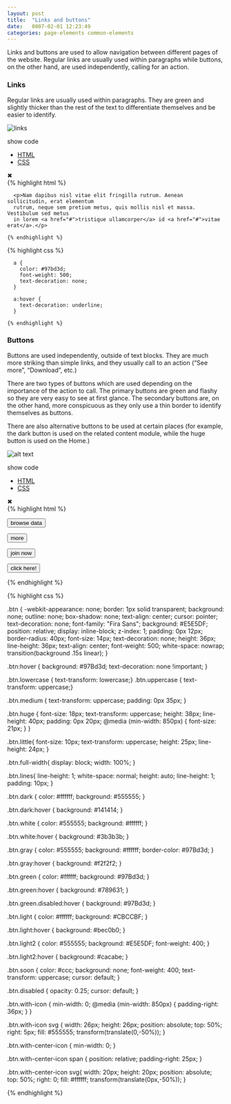 ```yaml
---
layout: post
title:  "Links and buttons"
date:   0007-02-01 12:23:49
categories: page-elements common-elements
---
```


Links and buttons are used to allow navigation between different pages of the website. Regular links are
usually used within paragraphs while buttons, on the other hand, are used independently, calling for an action.

### Links

Regular links are usually used within paragraphs. They are green and slightly thicker than the rest of the text to
differentiate themselves and be easier to identify.

<div class="gallery">
  <img src="/gfw-style-guides/images/posts/common-elements/links_and_buttons/02-01-links.png" alt="links">
</div>

<span class="show-code">show code</span>

<div class="code-snippet hidden">
  <div class="tabs">
    <ul>
      <li><a href="#" class="opt-html active">HTML</a></li>
      <li><a href="#" class="opt-css">CSS</a></li>
    </ul>
    <div class="close">&#10006;</div>
  </div>
  <div class="language-html">
    {% highlight html %}

      <p>Nam dapibus nisl vitae elit fringilla rutrum. Aenean sollicitudin, erat elementum
      rutrum, neque sem pretium metus, quis mollis nisl et massa. Vestibulum sed metus
      in lorem <a href="#">tristique ullamcorper</a> id <a href="#">vitae erat</a>.</p>

    {% endhighlight %}
  </div>
  <div class="language-css hidden">
    {% highlight css %}

      a {
        color: #97bd3d;
        font-weight: 500;
        text-decoration: none;
      }

      a:hover {
        text-decoration: underline;
      }

    {% endhighlight %}
  </div>
</div>

### Buttons

Buttons are used independently, outside of text blocks. They are much more striking than simple links, and they usually
call to an action (“See more”, “Download”, etc.)

There are two types of buttons which are used depending on the importance of the action to call. The primary buttons are green
and flashy so they are very easy to see at first glance. The secondary buttons are, on the other hand, more conspicuous as they
only use a thin border to identify themselves as buttons.

There are also alternative buttons to be used at certain places (for example, the dark button is used on the related content module,
while the huge button is used on the Home.)

![alt text][buttons]

<span class="show-code">show code</span>

<div class="code-snippet hidden">
  <div class="tabs">
    <ul>
      <li><a href="#" class="opt-html active">HTML</a></li>
      <li><a href="#" class="opt-css">CSS</a></li>
    </ul>
    <div class="close">&#10006;</div>
  </div>
  <div class="language-html">
{% highlight html %}

<button class="btn green medium">browse data</button>

<button class="btn gray medium">more</button>

<button class="btn dark medium">join now</button>

<button class="btn green huge">click here!</button>

{% endhighlight %}
  </div>
  <div class="language-css hidden">
{% highlight css %}

.btn {
  -webkit-appearance: none;
  border: 1px solid transparent;
  background: none;
  outline: none;
  box-shadow: none;
  text-align: center;
  cursor: pointer;
  text-decoration: none;
  font-family: "Fira Sans";
  background: #E5E5DF;
  position: relative;
  display: inline-block;
  z-index: 1;
  padding: 0px 12px;
  border-radius: 40px;
  font-size: 14px;
  text-decoration: none;
  height: 36px;
  line-height: 36px;
  text-align: center;
  font-weight: 500;
  white-space: nowrap;
  transition(background .15s linear);
}

.btn:hover {
  background: #97Bd3d;
  text-decoration: none !important;
}

.btn.lowercase { text-transform: lowercase;}
.btn.uppercase { text-transform: uppercase;}

.btn.medium {
  text-transform: uppercase;
  padding: 0px 35px;
}

.btn.huge {
  font-size: 18px;
  text-transform: uppercase;
  height: 38px;
  line-height: 40px;
  padding: 0px 20px;
  @media (min-width: 850px) {
    font-size: 21px;
  }
}

.btn.little{
  font-size: 10px;
  text-transform: uppercase;
  height: 25px;
  line-height: 24px;
}

.btn.full-width{
  display: block;
  width: 100%;
}

.btn.lines{
  line-height: 1;
  white-space: normal;
  height: auto;
  line-height: 1;
  padding: 10px;
}

.btn.dark {
  color: #ffffff;
  background: #555555;
}

.btn.dark:hover {
  background: #141414;
}

.btn.white {
  color: #555555;
  background: #ffffff;
}

.btn.white:hover {
  background: #3b3b3b;
}

.btn.gray {
  color: #555555;
  background: #ffffff;
  border-color: #97Bd3d;
}

.btn.gray:hover {
  background: #f2f2f2;
}

.btn.green {
  color: #ffffff;
  background: #97Bd3d;
}

.btn.green:hover {
  background: #789631;
}

.btn.green.disabled:hover {
  background: #97Bd3d;
}

.btn.light {
  color: #ffffff;
  background: #CBCCBF;
}

.btn.light:hover {
  background: #bec0b0;
}

.btn.light2 {
  color: #555555;
  background: #E5E5DF;
  font-weight: 400;
}

.btn.light2:hover {
  background: #cacabe;
}

.btn.soon {
  color: #ccc;
  background: none;
  font-weight: 400;
  text-transform: uppercase;
  cursor: default;
}

.btn.disabled {
  opacity: 0.25;
  cursor: default;
}

.btn.with-icon {
  min-width: 0;
  @media (min-width: 850px) {
    padding-right: 36px;
  }
}

.btn.with-icon svg {
  width: 26px;
  height: 26px;
  position: absolute;
  top: 50%;
  right: 5px;
  fill: #555555;
  transform(translate(0,-50%));
}

.btn.with-center-icon {
  min-width: 0;
}

.btn.with-center-icon span {
  position: relative;
  padding-right: 25px;
}

.btn.with-center-icon svg{
  width: 20px;
  height: 20px;
  position: absolute;
  top: 50%;
  right: 0;
  fill: #ffffff;
  transform(translate(0px,-50%));
}


{% endhighlight %}
  </div>
</div>


[buttons]: /gfw-style-guides/images/posts/common-elements/links_and_buttons/02-02-buttons.png "buttons"
